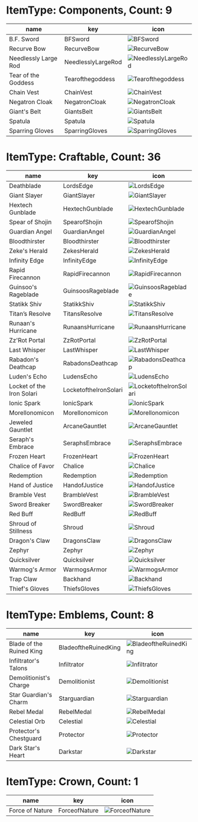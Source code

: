 # ItemType: Components, Count: 9
| name                 | key                | icon                                                                              |
| -                    | -                  | -                                                                                 |
| B.F. Sword           | BFSword            | ![BFSword](../../tftitems/icon/set3/Components/BFSword.png)                       |
| Recurve Bow          | RecurveBow         | ![RecurveBow](../../tftitems/icon/set3/Components/RecurveBow.png)                 |
| Needlessly Large Rod | NeedlesslyLargeRod | ![NeedlesslyLargeRod](../../tftitems/icon/set3/Components/NeedlesslyLargeRod.png) |
| Tear of the Goddess  | Tearofthegoddess   | ![Tearofthegoddess](../../tftitems/icon/set3/Components/Tearofthegoddess.png)     |
| Chain Vest           | ChainVest          | ![ChainVest](../../tftitems/icon/set3/Components/ChainVest.png)                   |
| Negatron Cloak       | NegatronCloak      | ![NegatronCloak](../../tftitems/icon/set3/Components/NegatronCloak.png)           |
| Giant's Belt         | GiantsBelt         | ![GiantsBelt](../../tftitems/icon/set3/Components/GiantsBelt.png)                 |
| Spatula              | Spatula            | ![Spatula](../../tftitems/icon/set3/Components/Spatula.png)                       |
| Sparring Gloves      | SparringGloves     | ![SparringGloves](../../tftitems/icon/set3/Components/SparringGloves.png)         |
# ItemType: Craftable, Count: 36
| name                      | key                   | icon                                                                                   |
| -                         | -                     | -                                                                                      |
| Deathblade                | LordsEdge             | ![LordsEdge](../../tftitems/icon/set3/Craftable/LordsEdge.png)                         |
| Giant Slayer              | GiantSlayer           | ![GiantSlayer](../../tftitems/icon/set3/Craftable/GiantSlayer.png)                     |
| Hextech Gunblade          | HextechGunblade       | ![HextechGunblade](../../tftitems/icon/set3/Craftable/HextechGunblade.png)             |
| Spear of Shojin           | SpearofShojin         | ![SpearofShojin](../../tftitems/icon/set3/Craftable/SpearofShojin.png)                 |
| Guardian Angel            | GuardianAngel         | ![GuardianAngel](../../tftitems/icon/set3/Craftable/GuardianAngel.png)                 |
| Bloodthirster             | Bloodthirster         | ![Bloodthirster](../../tftitems/icon/set3/Craftable/Bloodthirster.png)                 |
| Zeke's Herald             | ZekesHerald           | ![ZekesHerald](../../tftitems/icon/set3/Craftable/ZekesHerald.png)                     |
| Infinity Edge             | InfinityEdge          | ![InfinityEdge](../../tftitems/icon/set3/Craftable/InfinityEdge.png)                   |
| Rapid Firecannon          | RapidFirecannon       | ![RapidFirecannon](../../tftitems/icon/set3/Craftable/RapidFirecannon.png)             |
| Guinsoo's Rageblade       | GuinsoosRageblade     | ![GuinsoosRageblade](../../tftitems/icon/set3/Craftable/GuinsoosRageblade.png)         |
| Statikk Shiv              | StatikkShiv           | ![StatikkShiv](../../tftitems/icon/set3/Craftable/StatikkShiv.png)                     |
| Titan’s Resolve           | TitansResolve         | ![TitansResolve](../../tftitems/icon/set3/Craftable/TitansResolve.png)                 |
| Runaan's Hurricane        | RunaansHurricane      | ![RunaansHurricane](../../tftitems/icon/set3/Craftable/RunaansHurricane.png)           |
| Zz'Rot Portal             | ZzRotPortal           | ![ZzRotPortal](../../tftitems/icon/set3/Craftable/ZzRotPortal.png)                     |
| Last Whisper              | LastWhisper           | ![LastWhisper](../../tftitems/icon/set3/Craftable/LastWhisper.png)                     |
| Rabadon's Deathcap        | RabadonsDeathcap      | ![RabadonsDeathcap](../../tftitems/icon/set3/Craftable/RabadonsDeathcap.png)           |
| Luden's Echo              | LudensEcho            | ![LudensEcho](../../tftitems/icon/set3/Craftable/LudensEcho.png)                       |
| Locket of the Iron Solari | LocketoftheIronSolari | ![LocketoftheIronSolari](../../tftitems/icon/set3/Craftable/LocketoftheIronSolari.png) |
| Ionic Spark               | IonicSpark            | ![IonicSpark](../../tftitems/icon/set3/Craftable/IonicSpark.png)                       |
| Morellonomicon            | Morellonomicon        | ![Morellonomicon](../../tftitems/icon/set3/Craftable/Morellonomicon.png)               |
| Jeweled Gauntlet          | ArcaneGauntlet        | ![ArcaneGauntlet](../../tftitems/icon/set3/Craftable/ArcaneGauntlet.png)               |
| Seraph's Embrace          | SeraphsEmbrace        | ![SeraphsEmbrace](../../tftitems/icon/set3/Craftable/SeraphsEmbrace.png)               |
| Frozen Heart              | FrozenHeart           | ![FrozenHeart](../../tftitems/icon/set3/Craftable/FrozenHeart.png)                     |
| Chalice of Favor          | Chalice               | ![Chalice](../../tftitems/icon/set3/Craftable/Chalice.png)                             |
| Redemption                | Redemption            | ![Redemption](../../tftitems/icon/set3/Craftable/Redemption.png)                       |
| Hand of Justice           | HandofJustice         | ![HandofJustice](../../tftitems/icon/set3/Craftable/HandofJustice.png)                 |
| Bramble Vest              | BrambleVest           | ![BrambleVest](../../tftitems/icon/set3/Craftable/BrambleVest.png)                     |
| Sword Breaker             | SwordBreaker          | ![SwordBreaker](../../tftitems/icon/set3/Craftable/SwordBreaker.png)                   |
| Red Buff                  | RedBuff               | ![RedBuff](../../tftitems/icon/set3/Craftable/RedBuff.png)                             |
| Shroud of Stillness       | Shroud                | ![Shroud](../../tftitems/icon/set3/Craftable/Shroud.png)                               |
| Dragon's Claw             | DragonsClaw           | ![DragonsClaw](../../tftitems/icon/set3/Craftable/DragonsClaw.png)                     |
| Zephyr                    | Zephyr                | ![Zephyr](../../tftitems/icon/set3/Craftable/Zephyr.png)                               |
| Quicksilver               | Quicksilver           | ![Quicksilver](../../tftitems/icon/set3/Craftable/Quicksilver.png)                     |
| Warmog's Armor            | WarmogsArmor          | ![WarmogsArmor](../../tftitems/icon/set3/Craftable/WarmogsArmor.png)                   |
| Trap Claw                 | Backhand              | ![Backhand](../../tftitems/icon/set3/Craftable/Backhand.png)                           |
| Thief's Gloves            | ThiefsGloves          | ![ThiefsGloves](../../tftitems/icon/set3/Craftable/ThiefsGloves.png)                   |
# ItemType: Emblems, Count: 8
| name                     | key                  | icon                                                                               |
| -                        | -                    | -                                                                                  |
| Blade of the Ruined King | BladeoftheRuinedKing | ![BladeoftheRuinedKing](../../tftitems/icon/set3/Emblems/BladeoftheRuinedKing.png) |
| Infiltrator's Talons     | Infiltrator          | ![Infiltrator](../../tftitems/icon/set3/Emblems/Infiltrator.png)                   |
| Demolitionist's Charge   | Demolitionist        | ![Demolitionist](../../tftitems/icon/set3/Emblems/Demolitionist.png)               |
| Star Guardian's Charm    | Starguardian         | ![Starguardian](../../tftitems/icon/set3/Emblems/Starguardian.png)                 |
| Rebel Medal              | RebelMedal           | ![RebelMedal](../../tftitems/icon/set3/Emblems/RebelMedal.png)                     |
| Celestial Orb            | Celestial            | ![Celestial](../../tftitems/icon/set3/Emblems/Celestial.png)                       |
| Protector's Chestguard   | Protector            | ![Protector](../../tftitems/icon/set3/Emblems/Protector.png)                       |
| Dark Star's Heart        | Darkstar             | ![Darkstar](../../tftitems/icon/set3/Emblems/Darkstar.png)                         |
# ItemType: Crown, Count: 1
| name            | key           | icon                                                               |
| -               | -             | -                                                                  |
| Force of Nature | ForceofNature | ![ForceofNature](../../tftitems/icon/set3/Crown/ForceofNature.png) |
